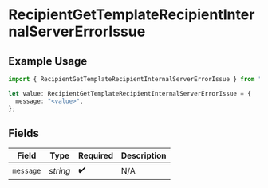 # RecipientGetTemplateRecipientInternalServerErrorIssue

## Example Usage

```typescript
import { RecipientGetTemplateRecipientInternalServerErrorIssue } from "@documenso/sdk-typescript/models/errors";

let value: RecipientGetTemplateRecipientInternalServerErrorIssue = {
  message: "<value>",
};
```

## Fields

| Field              | Type               | Required           | Description        |
| ------------------ | ------------------ | ------------------ | ------------------ |
| `message`          | *string*           | :heavy_check_mark: | N/A                |